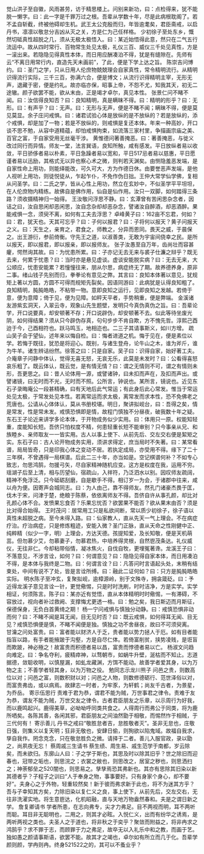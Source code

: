 <!-- { "loadSidebar": true } -->
觉山洪子至自徽，风雨甚劳，访于精思楼上。问别来新功，曰：点检得来，犹不能脱一懒字。曰：此一字是千罪万过之根。吾辈从学数十年，尽是此病根耽阁了。若不孟自斩截，终被他碍却生机。武王太公克殷而归，年皆逾耄矣，君臣斋戒，以启丹书，凛凛以敬怠分吉凶从灭之关，方是仁为己任样格。
少初徐子至处东乡，慨然切砥真性超脱之几，须从无极太极悟入。曰：某近始悟得此意，然只在二气五行流运中。故从四时常行、百物常生处见太极，礼仪三百、威仪三千处见真性，方是一滚出来。若隐隐见得真性本体，而日用应酬凑泊不得，犹是有缝隙在。先师有云“不离日用常行内，直造先天未画前”，了此，便是下学上达之旨。
陈崇吉问博约。曰：圣门之学，只从日用人伦庶物兢兢理会自家真性，常令精明流行。从精明识得流行实际，三千三百，弥满六合，便是博文；从流行识得精明主宰，无形无声，退藏于密，便是约礼。故亦临亦保，昭事上帝，不怨不尤，知我其天，初无二途辙。颜子欲罢不能，欲从末由，正是竭才卓尔，真见本性。
张景仁问不睹不闻。曰：汝信得良知否？曰：良知精明，真是瞒昧不得。曰：精明的形乎？曰：无形。曰：有声乎？曰：无声。曰：无形与无声，便是不睹不闻；瞒昧不得，便是莫见莫显。余子庄问戒惧。曰：诸君试验心体是放纵的是不放纵的？若是放纵的，添个戒惧，却是加了一物；若是不放纵的，则戒惧是复还本体。年来一种高妙，开口谈不思不勉，从容中道精蕴，却怕戒惧拘束，如流落三家村里，争描画宗庙之美、百官之富，于自家受用无丝毫干涉。
黄惟德问著善掩恶。曰：著善掩恶，与徙义改过同行而异情。师友一堂，法言巽语，良知所触，咸有感发。平日放纵者易以收敛，平日骄侈者易以朴素，平日急躁者易以宽和，平日517忌者易以慈惠，平日愿谨者易以迅励，其格式无以异也察心术之微，则判若天渊矣。由恻隐羞恶发端，是自家性命上用功，则能绎能改，可久可大，方为作德日休。由要誉恶声发端，是他人视听上用功，则徒悦徒从，乍起乍仆，不免作伪日拙。王仲大常学仙学佛，复相从问圣学。曰：二氏之学，皆从心性上用功，然立在玄妙中，不似圣学平平坦坦，在人伦庶物内精练。故佛自是佛作用，仙自是仙作用。汝只一双脚，如何踏得三条路？须收摄精神归一始得。
王汝敬问浮思不静。曰：玄潭曾有苦闲思杂念者，因诘之曰，汝自思闲却恶闲思，汝自念杂却却恶杂念，譬诸汝自醉酒，却恶酒醉。果能戒惧一念，须臾不离，如何有工夫去浮思？
卓峰黄子曰：162亩不忘君，何如？曰：君，犹天也。天其可忘乎？曰：子何以报君？曰：子将何以报天？黄子问报天之义。曰：天生之，亲育之，君食之，师教之，分异而恩同。畏天之威，于晨保之。出王游衍，参前倚衡。守先王之道，以淑善类，无敢为宇宙间侥幸之民。是所以报天，即以报君，即以报亲，即以报师友。
张子汝愚至自万年，齿尚壮而容甚癯，愕然询其故。曰：为忧患所累。曰：子亦记无去无来与裘子仕濂之辩乎？既无去来，何累于忧患？曰：当时亦是悬见虚谈。虚谈安能脱实病？曰：无去无来，大公顺应，忧患安能累？若憧憧往来，朋从尔思，病症终无了期。故养德养身，原非二事。绪山钱子先别而归，拳拳论有意见之弊。其言曰：良知本体著以意见，犹规矩上著以方圆，方圆不可得而规矩先裂矣。因语同游曰：此病犹是认得良知粗了。良知精明，肫肫皓皓，不粘带一物。意即良知之运行，见即良知之发越。若倚于意，便为意障；倚于见，便为见障。如秤天平者，手势稍重，便是弊端。
金溪诸友游紫玄洞天，入翠云寺，观象山先生题壁，发明只今真伪真伪之旨。曰：吾辈论学，开口说要真，却安顿著不存；开口说辟伪，却安顿著不去。似此等待坐废光阴，如何得结果？须从只今辟伪存真，句句步步不肯自欺，方不愧先哲。淳熙己酉迨于今，己酉相符也。跃马鸣玉，地相迩也。二三子其请事斯义，如川方增。
疏山吴子会于望仙，述年来以悔自检。曰：悔者进道之机。悔于见在，便是素位以学。若悔于既往，犹恐是将迎心。既别，与诸生登舟，论牛山之木，谁为斧斤，谁为牛羊。诸生辨诘纷然。徐答之曰：只是自家。吴子曰：识得自家，始好著工夫。
介庵章子问静中体认，觉得无喜无怒，无哀无乐，此莫是未发时？曰：公看得喜怒哀乐粗了。既云体认，既云觉，是有情无情？曰：谓之无情则不可，谓之有情则未形，吾更思之。曰：昔人论体用一源，或譬诸钟，曰未扣而声在，及扣而声出。或譬诸镜，曰无时而不光，无时而不照。公所言，钟说也。某所言，镜说也。近见东石子录晦庵公一段甚精确，曰有天地后此气常运；有此身后此心常发。惟当于常运处见太极，于常发处见本性。若离常运而求太极，离常发而求本性，恐不免佛老之荒唐也。公请从心体体认，莫从书册校堪。明日，聚讲拟岘台，曰：吾得之矣，情是常发，性是常未发。戒慎恐惧即是情，故程门慎独不分昼夜，破我数十年之疑。
东石王子论近来讲学多论本体，于开物成务似少实用。曰：体用只一原。权能知轻重，度能知长短。吾侪只怕权度不精，何患轻重长短不能审别？只今事亲从兄、和族睦乡、亲师取友一一皆实用。古人以事上使下、从前先后、交左交右便是絜矩之实。东石子曰：古人论开物成务实用，须讲求得定，庶当局时不失著。曰：某常看谱，局局皆奇，只是印我心体之变动不居。若执定成局，亦受用不得。缘下了二十三年棋，不曾遇得一局棋谱。后此二三十年，亦当如是。空记棋谱何补？不如专心致志，勿思鸿鹄，勿援弓矢，尽自家精神随机应变。这方是权度在我，运用不穷。
瑶湖子后至上清，相与历望仙，宿疏山，入祥符，乃泛泗水以别。因叹师友疏阔，精神不免浮泛。只今砥砺刮磨，自是歇手不得。相订岁一为会，于诸郡中往来，咸以舟为便。因寄声会城同志。曰：为人由己，靠不得师友。然孔门诸豪杰畏于匡，伐木于宋，问津于楚，绝粮于陈蔡，依依离师友不得。吾侪自许从事孔颜，却比对孔颜心体不合。发愤果忘食否？乐果忘忧否？欲罢果不能否？欲从果末由否？须是比对得合始得。
王时茂问：居常用工只是私欲间断，常以质少初徐子，徐子语以真性未超脱之病。至今未得入路。曰：仙家教人，直从先天一气上理会。不在病症疗治。疗治病症，只是修炼粗迹，安能入微？圣门正脉，直从天命之性刚健中正、纯粹精（似少一字，明）上理会，方达天德。孩提知爱，及长知敬，便是天机萌茁。但勿慕少艾，勿慕妻子，勿慕君热，中培养得灵根，自然鬯茂条达。礼仪威仪，无往非仁。今却粘带俗情，凝冰焦火，自伐自牧，更埋冤著谗。龙溪王子曰：不落意见，不涉言诠，如何？曰：何谓意见？曰：隐隐见得自家本体，而日用凑泊不得，是本体与我终是二物。曰：何谓言诠？曰：凡答问时言语起头处，末稍有结束处，中间有说不了处，皆是言诠所缚。曰：融此二证何如？曰：只方是肫肫皓皓实际。
明水陈子至冲玄，复聚拟岘，逾樟源岭，别于文殊寺，拥衾箴砭。曰：予近得龙溪子意见言诠一针，更觉儆惕，只是时时洗刷，时时洁净，方是实学。实学相证，何须陈言。陈子曰：某亦近有觉悟，直从本体精明时时儆惕，一有滞碍，不容放过，视向者补过救阙、支撑悔尤更透一格。曰：勉之矣，我日斯迈而月斯征，保德保身，无负白首黄绮之期！
杨一宁问戒惧与慎独分动静。曰：戒慎恐惧非动而何？曰：不睹不闻是耳无闻，目无见时否？曰：既云戒惧，如何得耳无闻、目无见？戒慎恐惧便是慎，不睹不闻便是独。慎独之功不舍昼夜，故曰不可须臾离。
甘瀹之问处富贵。曰：富者能以财济人于乏，贵者能以势力拯人于厄。如有目者能指盲以路，有手者能掖跛于沟壑，方是自尽仁体。若倚富削贫，挟势凌贱，是诳盲而欺跛，神必殛之！故富贵而积德者易以昌，富贵而悖德者易以亡。
杨淑文问趋向难定。曰：争名夺利，疲精瘁神，以骛朝市，如蜗牛升壁，涎枯而不知止。志道据德，敛聪收明，以慎屋漏，如虬龙藏渊，方饵不能动。故善学者爱其身，以为万物之主；不善学者轻其身，以为万物之役。
勉同志示龙川熊子
问邑之贵，则数高位以对；问邑之富，则数积财以对；问邑之人物，则数修德砺行、范世泽俗以对，而富贵弗齿，或以病焉。故肆志一时者，为牢豕，为轩鹤；尚友千古者，为景星，为乔岳。
寄示伍思行
责难于君为恭，谓君不能为贼，万世事君之律令。责难于友为恭，谓友不能为贼，万世交友之律令。古者君臣朋友之乐章，以示周行为好我，而以鹿鸣起兴。鹿得美草，必呦呦呼同类共食之。人得周行而弗公于同类，将为鹿所哂矣。各陈其善，各闲其邪，君臣朋友之间油然勖于相敬，而惕然怍于相贼，于三代何有！
寄示善儿
丹书之戒曰“敬胜怠者吉，怠胜敬者灭”。圣非无怠也，庄敬日强，则集义以复天明；狂非无敬也，安肆日偷，则狥欲以陷鬼域。故福自我求，孳自我作。罔念克念，只在敬怠胜负之微。请择于二者。善儿入服官政，录以勖之，尚夙夜无忘！
蔡周戚三生请书
蔡生绩、周生易、戚生范学于南都，岁云除矣，而未欲归。东廓山人曰：子之学于斯也，其思及时以除其旧乎？世之除旧而迎春也，冠带之垢也，则思浣之；衣裳之敝也，则思改之，居室之秽也，则思洒扫之；神荼郁垒之520闇也，则思易之。孳孳焉恐其弗新也。其亦有思除其旧染以新其德者乎？子程子之训曰“人于奉身之物，事事要好。只有身家个身心，却不要好”。夫身心之于外物，轻重较然矣！新于彼而弗求新于此也，将不为迷其方乎？吾与子幸知其方矣，力除旧染以复仁义之良，事上使下，从前先后，交左交右，无往非洗濯实地。将生意鬯达，化机昭融，直与天地万物盎然春和。夫是之谓日新之学。
詹复卿请书
学者所患，在志向弗专，尖才力弗足。目不两视而明，耳不两听而聪。耳目非无聪明也，二用之，则其才必眩。入悦仁义，出而有纷华之诱焉，是两听两视之类也。夫圣人之于道也，将非秋之于奕乎？聚敛而附益之，将非冉求之鸿鹄乎？求不罪于志，而顾罪于力之弗足，故卒无以入礼乐中和之教，而画于艺。独如愚之颜请事斯语，欲罢不能。故其才之竭也，卓尔如有所立而几于化。吾辈学颜则颜，学冉则冉。终身521522之的，其可以不蚤业乎？
